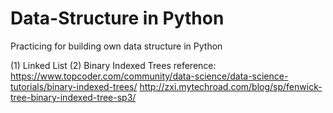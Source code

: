 # Data-Structure in Python
Practicing for building own data structure in Python

(1) Linked List
(2) Binary Indexed Trees
    reference: https://www.topcoder.com/community/data-science/data-science-tutorials/binary-indexed-trees/
               http://zxi.mytechroad.com/blog/sp/fenwick-tree-binary-indexed-tree-sp3/

